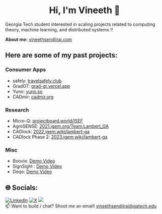 <h1 align="center">Hi, I'm Vineeth 👋</h1>

Georgia Tech student interested in scaling projects related to computing theory, machine learning, and distributed systems ‼️<br>

**About me:** [vineethsendilraj.com](https://www.vineethsendilraj.com/) <br> 




## Here are some of my past projects:


### Consumer Apps 
- safely: [travelsafely.club](https://www.travelsafely.club) <br> 
- GradGT:  [grad-gt.vercel.app](https://grad-gt.vercel.app/) <br> 
- Yuno: [yuno.so](https://www.yuno.so) <br>
- CADmir: [cadmir.org](https://www.cadmir.org) <br>

### Research
- Micro-Q: [projectboard.world/ISEF](https://partner.projectboard.world/isef/project/ebed043t-micro-q-a-low-cost-iot-based-fluorometer) <br>
- AgroSENSE: [2021.igem.org/Team:Lambert_GA](https://2021.igem.org/Team:Lambert_GA) <br>
- CADlock: [2022.igem.wiki/lambert-ga](https://2022.igem.wiki/lambert-ga/) <br>
- CADlock Phase 2: [2023.igem.wiki/lambert-ga](https://2023.igem.wiki/lambert-ga/) <br>

### Misc
- Boovie: [Demo Video](https://devpost.com/software/boovie) <br>
- SignSight : [Demo Video](https://devpost.com/software/sign-sight-no-voice-unheard) <br> 
- Deqo: [Demo Video](https://devpost.com/software/deqo) <br> 


## 🌐 Socials:
[![LinkedIn](https://img.shields.io/badge/LinkedIn-%230077B5.svg?logo=linkedin&logoColor=white)](https://linkedin.com/in/vineeth-sendilraj) [![X](https://img.shields.io/badge/X-black.svg?logo=X&logoColor=white)](https://x.com/VineethSendil) [![](https://visitcount.itsvg.in/api?id=VineethSendilraj&icon=0&color=8)](https://visitcount.itsvg.in) <br>
📫 Want to build / chat? Shoot me an email! vineethsendilraj@gatech.edu  <br>




